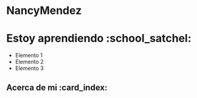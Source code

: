 # NancyMendez
<h1>Estoy aprendiendo :school_satchel:</h1>
<ul class="horizontal-list">
    <li>Elemento 1</li>
    <li>Elemento 2</li>
    <li>Elemento 3</li>
</ul>
<h2>Acerca de mi :card_index: </h2>
